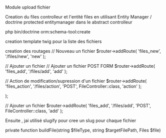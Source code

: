 Module upload fichier

Creation du files controlleur et l'entité files en utilisant Entity Manager / doctrine 
protected entitymanager dans le abstract controlleur 

php bin/doctrine orm:schema-tool:create

creation template twig pour la liste des fichiers 


creation des routages
// Nouveau un fichier
$router->addRoute(
    'files_new',
    '/files/new',
    'new'
);

// Ajouter un fichier
// Ajouter un fichier POST FORM
$router->addRoute(
    'files_add',
    '/files/add',
    'add'
);

// Action de modification/supression d'un fichier
$router->addRoute(
    'files_action',
    '/files/action',
    'POST',
    FileController::class,
    'action'
);

);

// Ajouter un fichier
$router->addRoute(
    'files_add',
    '/files/add',
    'POST',
    FileController::class,
    'add'
);

Ensuite , jai utilisé slugify pour cree un slug pour chaque fichier 

  private function buildFile(string $fileType, string $targetFilePath, Files $file)
  
  


